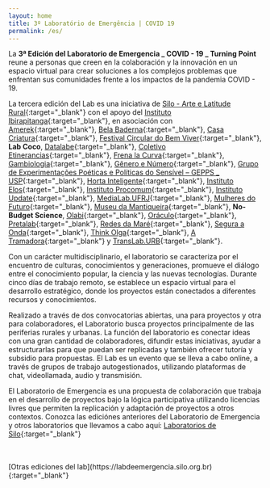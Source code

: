 ```yaml
---
layout: home
title: 3º Laboratório de Emergência | COVID 19
permalink: /es/
---
```


La **3ª Edición del Laboratorio de Emergencia _ COVID - 19 _ Turning Point** reune a personas que creen en la colaboración y la innovación en un espacio virtual para crear soluciones a los complejos problemas que enfrentan sus comunidades frente a los impactos de la pandemia COVID - 19.

La tercera edición del Lab es una iniciativa de [Silo - Arte e Latitude Rural](https://silo.org.br/){:target="_blank"} con el apoyo del [Instituto Ibirapitanga](https://www.ibirapitanga.org.br/){:target="_blank"}, en asociación con [Amerek](https://twitter.com/amerek_ufmg){:target="_blank"}, [Bela Baderna](http://belabaderna.com.br/){:target="_blank"}, [Casa Criatura](https://www.instagram.com/casacriatura/){:target="_blank"}, [Festival Circular do Bem Viver](https://www.instagram.com/circularfestivaldobem/){:target="_blank"}, **Lab Coco**, [Datalabe](https://datalabe.org/){:target="_blank"}, [Coletivo Etinerancias](https://www.instagram.com/etinerancias){:target="_blank"}, [Frena la Curva](https://frenalacurva.net/){:target="_blank"}, [Gambiologia](http://www.gambiologia.net/blog/){:target="_blank"}, [Gênero e Número](http://www.generonumero.media/){:target="_blank"}, [Grupo de Experimentações Poéticas e Políticas do Sensível – GEPPS _ USP](https://www.gepps.com.br){:target="_blank"}, [Horta Inteligente](https://hortainteligente.wixsite.com/hortainteligente){:target="_blank"}, [Instituto Elos](https://institutoelos.org/){:target="_blank"}, [Instituto Procomum](https://www.procomum.org/){:target="_blank"},  [Instituto Update](https://www.institutoupdate.org.br/){:target="_blank"}, [MediaLab.UFRJ](href="http://medialabufrj.net/"){:target="_blank"}, [Mulheres do Futuro](https://www.instagram.com/mulheresdofuturopa/){:target="_blank"}, [Museu da Mantiqueira](https://museudamantiqueira.com.br/){:target="_blank"}, **No-Budget Science**, [Olabi](https://www.olabi.org.br){:target="_blank"}, [Oráculo](https://oraculocomunica.wordpress.com/){:target="_blank"}, [Pretalab](https://www.pretalab.com/){:target="_blank"}, [Redes da Maré](http://www.redesdamare.org.br/){:target="_blank"}, [Segura a Onda](https://seguraaonda.com.br/){:target="_blank"}, [Think Olga](https://www.thinkolga.com/){:target="_blank"}, [A Tramadora](https://www.tramadora.net/){:target="_blank"} y [TransLab.URB](https://translaburb.cc/){:target="_blank"}.

Con un carácter multidisciplinario, el laboratorio se caracteriza por el encuentro de culturas, conocimientos y generaciones, promueve el diálogo entre el conocimiento popular, la ciencia y las nuevas tecnologías. Durante cinco días de trabajo remoto, se establece un espacio virtual para el desarrollo estratégico, donde los proyectos están conectados a diferentes recursos y conocimientos.
  
Realizado a través de dos convocatorias abiertas, una para proyectos y otra para colaboradores, el Laboratorio busca proyectos principalmente de las periferias rurales y urbanas. La función del laboratorio es conectar ideas con una gran cantidad de colaboradores, difundir estas iniciativas, ayudar a estructurarlas para que puedan ser replicadas y también ofrecer tutoría y subsidio para propuestas. El Lab es un evento que se lleva a cabo online, a través de grupos de trabajo autogestionados, utilizando plataformas de chat, videollamada, audio y transmisión.
  
El Laboratorio de Emergencia es una propuesta de colaboración que trabaja en el desarrollo de proyectos bajo la lógica participativa utilizando licencias livres que permiten la replicación y adaptación de proyectos a otros contextos.
Conozca las ediciónes anteriores del Laboratorio de Emergencia y otros laboratorios que llevamos a cabo aquí:
[Laboratorios de Silo](https://silo.org.br/interactivos/){:target="_blank"}

<br>
<br>
[Otras ediciones del lab](https://labdeemergencia.silo.org.br){:target="_blank"}
